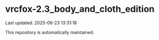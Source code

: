 # vrcfox-2.3_body_and_cloth_edition

Last updated: 2025-06-23 13:31:18

This repository is automatically maintained.
